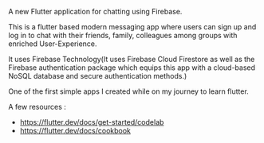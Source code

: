 A new Flutter application for chatting using Firebase.

This is a flutter based modern messaging app where users can sign up and log in to chat with their friends, family, colleagues among groups with enriched User-Experience.

It uses Firebase Technology(It uses Firebase Cloud Firestore as well as the Firebase authentication package which equips this app with a cloud-based NoSQL database and secure authentication methods.)

One of the first simple apps I created while on my journey to learn flutter.


A few resources :
- https://flutter.dev/docs/get-started/codelab
- https://flutter.dev/docs/cookbook

